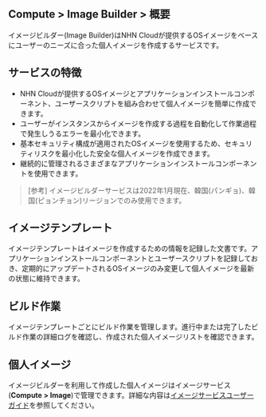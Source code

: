## Compute > Image Builder > 概要

イメージビルダー(Image Builder)はNHN Cloudが提供するOSイメージをベースにユーザーのニーズに合った個人イメージを作成するサービスです。

## サービスの特徴
* NHN Cloudが提供するOSイメージとアプリケーションインストールコンポーネント、ユーザースクリプトを組み合わせて個人イメージを簡単に作成できます。
* ユーザーがインスタンスからイメージを作成する過程を自動化して作業過程で発生しうるエラーを最小化できます。
* 基本セキュリティ構成が適用されたOSイメージを使用するため、セキュリティリスクを最小化した安全な個人イメージを作成できます。
* 継続的に管理されるさまざまなアプリケーションインストールコンポーネントを使用できます。

> [参考]
> イメージビルダーサービスは2022年1月現在、韓国(パンギョ)、韓国(ピョンチョン)リージョンでのみ使用できます。

## イメージテンプレート
イメージテンプレートはイメージを作成するための情報を記録した文書です。アプリケーションインストールコンポーネントとユーザースクリプトを記録しておき、定期的にアップデートされるOSイメージのみ変更して個人イメージを最新の状態に維持できます。

## ビルド作業
イメージテンプレートごとにビルド作業を管理します。進行中または完了したビルド作業の詳細ログを確認し、作成された個人イメージリストを確認できます。

## 個人イメージ
イメージビルダーを利用して作成した個人イメージはイメージサービス(**Compute > Image**)で管理できます。詳細な内容は[イメージサービスユーザーガイド](/Compute/Image/ko/overview/)を参照してください。
